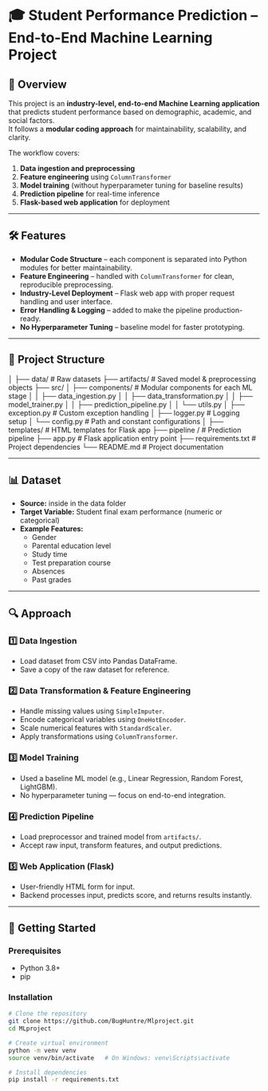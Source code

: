 # 🎓 Student Performance Prediction – End-to-End Machine Learning Project

## 📌 Overview
This project is an **industry-level, end-to-end Machine Learning application** that predicts student performance based on demographic, academic, and social factors.  
It follows a **modular coding approach** for maintainability, scalability, and clarity.

The workflow covers:
1. **Data ingestion and preprocessing**
2. **Feature engineering** using `ColumnTransformer`
3. **Model training** (without hyperparameter tuning for baseline results)
4. **Prediction pipeline** for real-time inference
5. **Flask-based web application** for deployment

---

## 🛠 Features
- **Modular Code Structure** – each component is separated into Python modules for better maintainability.
- **Feature Engineering** – handled with `ColumnTransformer` for clean, reproducible preprocessing.
- **Industry-Level Deployment** – Flask web app with proper request handling and user interface.
- **Error Handling & Logging** – added to make the pipeline production-ready.
- **No Hyperparameter Tuning** – baseline model for faster prototyping.

---

## 📂 Project Structure
│
├── data/ # Raw datasets
├── artifacts/ # Saved model & preprocessing objects
├── src/
│ ├── components/ # Modular components for each ML stage
│ │ ├── data_ingestion.py
│ │ ├── data_transformation.py
│ │ ├── model_trainer.py
│ │ ├── prediction_pipeline.py
│ │ └── utils.py
│ ├── exception.py # Custom exception handling
│ ├── logger.py # Logging setup
│ └── config.py # Path and constant configurations
│
├── templates/ # HTML templates for Flask app
├── pipeline / # Prediction pipeline
├── app.py # Flask application entry point
├── requirements.txt # Project dependencies
└── README.md # Project documentation


---

## 📊 Dataset
- **Source:** inside in the data folder
- **Target Variable:** Student final exam performance (numeric or categorical)
- **Example Features:**
  - Gender
  - Parental education level
  - Study time
  - Test preparation course
  - Absences
  - Past grades

---

## 🔍 Approach
### 1️⃣ Data Ingestion
- Load dataset from CSV into Pandas DataFrame.
- Save a copy of the raw dataset for reference.

### 2️⃣ Data Transformation & Feature Engineering
- Handle missing values using `SimpleImputer`.
- Encode categorical variables using `OneHotEncoder`.
- Scale numerical features with `StandardScaler`.
- Apply transformations using `ColumnTransformer`.

### 3️⃣ Model Training
- Used a baseline ML model (e.g., Linear Regression, Random Forest, LightGBM).
- No hyperparameter tuning — focus on end-to-end integration.

### 4️⃣ Prediction Pipeline
- Load preprocessor and trained model from `artifacts/`.
- Accept raw input, transform features, and output predictions.

### 5️⃣ Web Application (Flask)
- User-friendly HTML form for input.
- Backend processes input, predicts score, and returns results instantly.

---

## 🚀 Getting Started
### Prerequisites
- Python 3.8+
- pip

### Installation
```bash
# Clone the repository
git clone https://github.com/BugHuntre/Mlproject.git
cd MLproject

# Create virtual environment
python -m venv venv
source venv/bin/activate   # On Windows: venv\Scripts\activate

# Install dependencies
pip install -r requirements.txt




